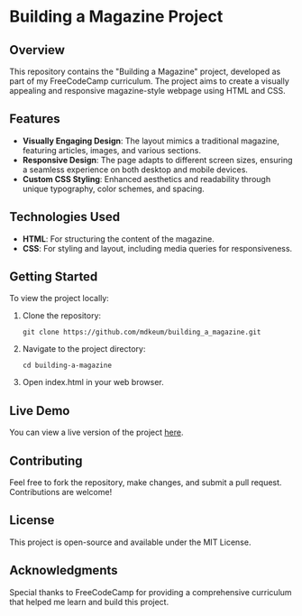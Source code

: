 # Building a Magazine Project

## Overview

This repository contains the "Building a Magazine" project, developed as part of my FreeCodeCamp curriculum. The project aims to create a visually appealing and responsive magazine-style webpage using HTML and CSS.

## Features

- **Visually Engaging Design**: The layout mimics a traditional magazine, featuring articles, images, and various sections.
- **Responsive Design**: The page adapts to different screen sizes, ensuring a seamless experience on both desktop and mobile devices.
- **Custom CSS Styling**: Enhanced aesthetics and readability through unique typography, color schemes, and spacing.

## Technologies Used

- **HTML**: For structuring the content of the magazine.
- **CSS**: For styling and layout, including media queries for responsiveness.

## Getting Started

To view the project locally:

1. Clone the repository:
   ```
   git clone https://github.com/mdkeum/building_a_magazine.git
2. Navigate to the project directory:
   ```
   cd building-a-magazine
4. Open index.html in your web browser.
   
## Live Demo

You can view a live version of the project [here](https://yourusername.github.io/building-a-magazine/).

## Contributing
Feel free to fork the repository, make changes, and submit a pull request. Contributions are welcome!

## License
This project is open-source and available under the MIT License.

## Acknowledgments
Special thanks to FreeCodeCamp for providing a comprehensive curriculum that helped me learn and build this project.


